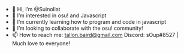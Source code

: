 - 👋 Hi, I’m @Suinollat
- 👀 I’m interested in osu! and Javascript
- 🌱 I’m currently learning how to program and code in javascript
- 💞️ I’m looking to collaborate with the osu! community!
- 📫 How to reach me: tallon.baird@gmail.com Discord: sOup#8527 |  
Much love to everyone!

